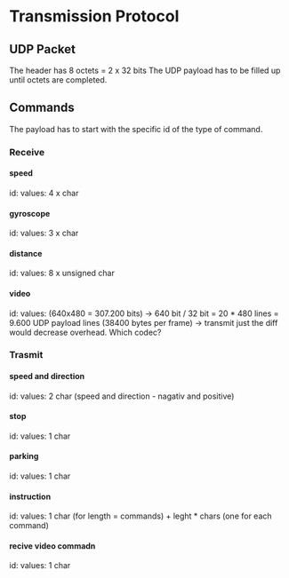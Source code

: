 # Transmission Protocol

## UDP Packet
The header has 8 octets = 2 x 32 bits
The UDP payload has to be filled up until octets are completed.


## Commands
The payload has to start with the specific id of the type of command. 

### Receive
#### speed 
id: 
values: 4 x char

#### gyroscope
id:
values: 3 x char

#### distance
id:
values: 8 x unsigned char

#### video
id:
values: (640x480 = 307.200 bits) -> 640 bit / 32 bit = 20 * 480 lines = 9.600 UDP payload lines
(38400 bytes per frame) -> transmit just the diff would decrease overhead. Which codec?


### Trasmit
#### speed and direction
id:
values: 2 char (speed and direction - nagativ and positive)

#### stop
id:
values: 1 char

#### parking
id:
values: 1 char

#### instruction
id:
values: 1 char (for length = commands) + leght * chars (one for each command)

#### recive video commadn
id:
values: 1 char